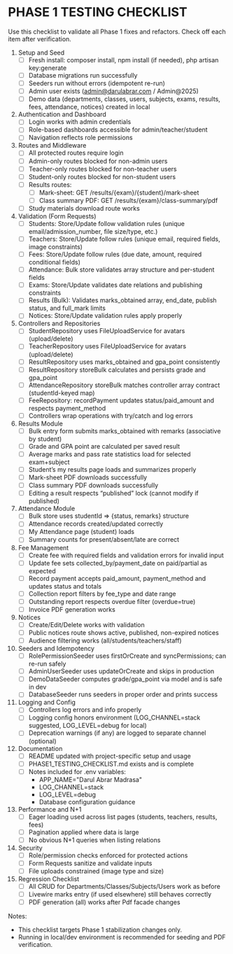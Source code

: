 # PHASE 1 TESTING CHECKLIST

Use this checklist to validate all Phase 1 fixes and refactors. Check off each item after verification.

1. Setup and Seed
   - [ ] Fresh install: composer install, npm install (if needed), php artisan key:generate
   - [ ] Database migrations run successfully
   - [ ] Seeders run without errors (idempotent re-run)
   - [ ] Admin user exists (admin@darulabrar.com / Admin@2025)
   - [ ] Demo data (departments, classes, users, subjects, exams, results, fees, attendance, notices) created in local

2. Authentication and Dashboard
   - [ ] Login works with admin credentials
   - [ ] Role-based dashboards accessible for admin/teacher/student
   - [ ] Navigation reflects role permissions

3. Routes and Middleware
   - [ ] All protected routes require login
   - [ ] Admin-only routes blocked for non-admin users
   - [ ] Teacher-only routes blocked for non-teacher users
   - [ ] Student-only routes blocked for non-student users
   - [ ] Results routes:
     - [ ] Mark-sheet: GET /results/{exam}/{student}/mark-sheet
     - [ ] Class summary PDF: GET /results/{exam}/class-summary/pdf
   - [ ] Study materials download route works

4. Validation (Form Requests)
   - [ ] Students: Store/Update follow validation rules (unique email/admission_number, file size/type, etc.)
   - [ ] Teachers: Store/Update follow rules (unique email, required fields, image constraints)
   - [ ] Fees: Store/Update follow rules (due date, amount, required conditional fields)
   - [ ] Attendance: Bulk store validates array structure and per-student fields
   - [ ] Exams: Store/Update validates date relations and publishing constraints
   - [ ] Results (Bulk): Validates marks_obtained array, end_date, publish status, and full_mark limits
   - [ ] Notices: Store/Update validation rules apply properly

5. Controllers and Repositories
   - [ ] StudentRepository uses FileUploadService for avatars (upload/delete)
   - [ ] TeacherRepository uses FileUploadService for avatars (upload/delete)
   - [ ] ResultRepository uses marks_obtained and gpa_point consistently
   - [ ] ResultRepository storeBulk calculates and persists grade and gpa_point
   - [ ] AttendanceRepository storeBulk matches controller array contract (studentId-keyed map)
   - [ ] FeeRepository: recordPayment updates status/paid_amount and respects payment_method
   - [ ] Controllers wrap operations with try/catch and log errors

6. Results Module
   - [ ] Bulk entry form submits marks_obtained with remarks (associative by student)
   - [ ] Grade and GPA point are calculated per saved result
   - [ ] Average marks and pass rate statistics load for selected exam+subject
   - [ ] Student’s my results page loads and summarizes properly
   - [ ] Mark-sheet PDF downloads successfully
   - [ ] Class summary PDF downloads successfully
   - [ ] Editing a result respects “published” lock (cannot modify if published)

7. Attendance Module
   - [ ] Bulk store uses studentId => {status, remarks} structure
   - [ ] Attendance records created/updated correctly
   - [ ] My Attendance page (student) loads
   - [ ] Summary counts for present/absent/late are correct

8. Fee Management
   - [ ] Create fee with required fields and validation errors for invalid input
   - [ ] Update fee sets collected_by/payment_date on paid/partial as expected
   - [ ] Record payment accepts paid_amount, payment_method and updates status and totals
   - [ ] Collection report filters by fee_type and date range
   - [ ] Outstanding report respects overdue filter (overdue=true)
   - [ ] Invoice PDF generation works

9. Notices
   - [ ] Create/Edit/Delete works with validation
   - [ ] Public notices route shows active, published, non-expired notices
   - [ ] Audience filtering works (all/students/teachers/staff)

10. Seeders and Idempotency
    - [ ] RolePermissionSeeder uses firstOrCreate and syncPermissions; can re-run safely
    - [ ] AdminUserSeeder uses updateOrCreate and skips in production
    - [ ] DemoDataSeeder computes grade/gpa_point via model and is safe in dev
    - [ ] DatabaseSeeder runs seeders in proper order and prints success

11. Logging and Config
    - [ ] Controllers log errors and info properly
    - [ ] Logging config honors environment (LOG_CHANNEL=stack suggested, LOG_LEVEL=debug for local)
    - [ ] Deprecation warnings (if any) are logged to separate channel (optional)

12. Documentation
    - [ ] README updated with project-specific setup and usage
    - [ ] PHASE1_TESTING_CHECKLIST.md exists and is complete
    - [ ] Notes included for .env variables:
      - APP_NAME="Darul Abrar Madrasa"
      - LOG_CHANNEL=stack
      - LOG_LEVEL=debug
      - Database configuration guidance

13. Performance and N+1
    - [ ] Eager loading used across list pages (students, teachers, results, fees)
    - [ ] Pagination applied where data is large
    - [ ] No obvious N+1 queries when listing relations

14. Security
    - [ ] Role/permission checks enforced for protected actions
    - [ ] Form Requests sanitize and validate inputs
    - [ ] File uploads constrained (image type and size)

15. Regression Checklist
    - [ ] All CRUD for Departments/Classes/Subjects/Users work as before
    - [ ] Livewire marks entry (if used elsewhere) still behaves correctly
    - [ ] PDF generation (all) works after Pdf facade changes

Notes:
- This checklist targets Phase 1 stabilization changes only.
- Running in local/dev environment is recommended for seeding and PDF verification.
